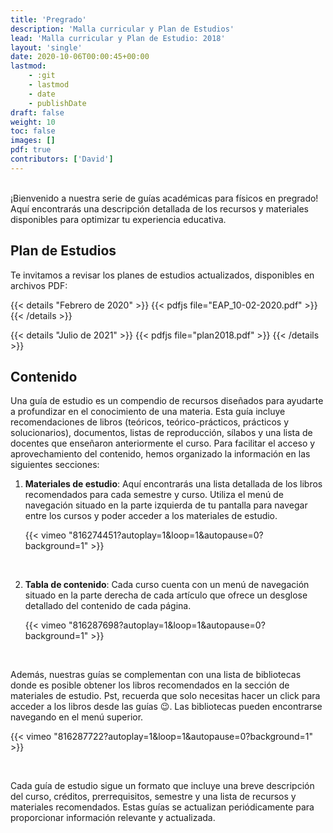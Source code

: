```yaml
---
title: 'Pregrado'
description: 'Malla curricular y Plan de Estudios'
lead: 'Malla curricular y Plan de Estudio: 2018'
layout: 'single'
date: 2020-10-06T00:00:45+00:00
lastmod:
    - :git
    - lastmod
    - date
    - publishDate
draft: false
weight: 10
toc: false
images: []
pdf: true
contributors: ['David']
---
```


<br>¡Bienvenido a nuestra serie de guías académicas para físicos en pregrado! Aquí encontrarás una descripción detallada de los recursos y materiales disponibles para optimizar tu experiencia educativa.

## Plan de Estudios

Te invitamos a revisar los planes de estudios actualizados, disponibles en archivos PDF:

{{< details "Febrero de 2020" >}} {{< pdfjs file="EAP_10-02-2020.pdf" >}} {{< /details >}}

{{< details "Julio de 2021" >}} {{< pdfjs file="plan2018.pdf" >}} {{< /details >}}

## Contenido

Una guía de estudio es un compendio de recursos diseñados para ayudarte a profundizar en el conocimiento de una materia. Esta guía incluye recomendaciones de libros (teóricos, teórico-prácticos, prácticos y solucionarios), documentos, listas de reproducción, sílabos y una lista de docentes que enseñaron anteriormente el curso. Para facilitar el acceso y aprovechamiento del contenido, hemos organizado la información en las siguientes secciones:

1. **Materiales de estudio**: Aquí encontrarás una lista detallada de los libros recomendados para cada semestre y curso. Utiliza el menú de navegación situado en la parte izquierda de tu pantalla para navegar entre los cursos y poder acceder a los materiales de estudio.

    {{< vimeo "816274451?autoplay=1&loop=1&autopause=0?background=1" >}}

    <br>

2. **Tabla de contenido**: Cada curso cuenta con un menú de navegación situado en la parte derecha de cada artículo que ofrece un desglose detallado del contenido de cada página.

    {{< vimeo "816287698?autoplay=1&loop=1&autopause=0?background=1" >}}

    <br>

Además, nuestras guías se complementan con una lista de bibliotecas donde es posible obtener los libros recomendados en la sección de materiales de estudio. Pst, recuerda que solo necesitas hacer un click para acceder a los libros desde las guías 😉. Las bibliotecas pueden encontrarse navegando en el menú superior.

{{< vimeo "816287722?autoplay=1&loop=1&autopause=0?background=1" >}}

<br>

Cada guía de estudio sigue un formato que incluye una breve descripción del curso, créditos, prerrequisitos, semestre y una lista de recursos y materiales recomendados. Estas guías se actualizan periódicamente para proporcionar información relevante y actualizada.

